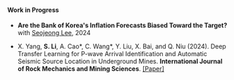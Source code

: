 #### Work in Progress
- <strong>Are the Bank of Korea's Inflation Forecasts Biased Toward the Target?</strong> with [Seojeong Lee](https://sites.google.com/site/misspecifiedjay), 2024

- X. Yang, <strong>S. Li</strong>, A. Cao*, C. Wang*, Y. Liu, X. Bai, and Q. Niu (2024). Deep Transfer Learning for P-wave Arrival Identification and Automatic Seismic Source Location in Underground Mines. <strong>International Journal of Rock Mechanics and Mining Sciences</strong>. [[Paper]](https://doi.org/10.1016/j.ijrmms.2024.105888)

